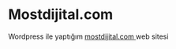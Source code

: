 # Mostdijital.com

Wordpress ile yaptığım <a href= " https://mostdijital.com/" > mostdijital.com </a> web sitesi
